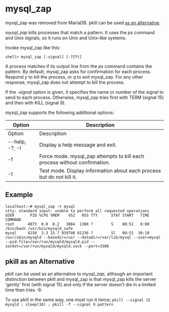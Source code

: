 
# mysql_zap

mysql_zap was removed from MariaDB. pkill can be used  [as an alternative](#pkill-as-an-alternative).


*mysql_zap* kills processes that match a pattern. It uses the *ps* command and Unix signals, so it runs on Unix and Unix-like systems.


Invoke mysql_zap like this:


```
shell> mysql_zap [-signal] [-?Ift]
```

A process matches if its output line from the *ps* command contains the pattern. By default, mysql_zap asks for confirmation for each process. Respond *y* to kill the process, or *q* to exit mysql_zap. For any other response, mysql_zap does not attempt to kill the process.


If the *-signal* option is given, it specifies the name or number of the signal to send to each
process. Otherwise, mysql_zap tries first with TERM (signal 15) and then with KILL (signal 9).


mysql_zap supports the following additional options:



| Option | Description |
| --- | --- |
| Option | Description |
| --help, -?, -I | Display a help message and exit. |
| -f | Force mode. mysql_zap attempts to kill each process without confirmation. |
| -t | Test mode. Display information about each process but do not kill it. |



## Example


```
localhost:~# mysql_zap -t mysql
stty: standard input: unable to perform all requested operations
USER       PID %CPU %MEM    VSZ   RSS TTY      STAT START   TIME COMMAND
root      4073  0.0  0.2   3804  1308 ?        S    08:51   0:00 /bin/bash /usr/bin/mysqld_safe
mysql     4258  3.3 15.7 939740 81236 ?        Sl   08:51  30:18 /usr/sbin/mysqld --basedir=/usr --datadir=/var/lib/mysql --user=mysql --pid-file=/var/run/mysqld/mysqld.pid --socket=/var/run/mysqld/mysqld.sock --port=3306
```

## pkill as an Alternative


*pkill* can be used as an alternative to *mysql_zap*, although an important distinction between pkill and mysql_zap is that mysql_zap kills the server 'gently' first (with signal 15) and only if the server doesn't die in a limited time then tries -9.


To use pkill in the same way, one must run it twice; `pkill --signal 15 mysqld ; sleep(10) ; pkill -f --signal 9 pattern`

